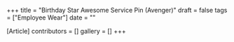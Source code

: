 +++
title = "Birthday Star Awesome Service Pin (Avenger)"
draft = false
tags = ["Employee Wear"]
date = ""

[Article]
contributors = []
gallery = []
+++
